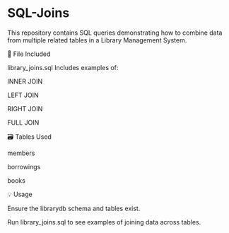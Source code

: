 # SQL-Joins

This repository contains SQL queries demonstrating how to combine data from multiple related tables in a Library Management System.

📂 File Included

library_joins.sql 
Includes examples of:

INNER JOIN

LEFT JOIN

RIGHT JOIN

FULL JOIN

🗃️ Tables Used

members

borrowings

books

💡 Usage

Ensure the librarydb schema and tables exist.

Run library_joins.sql to see examples of joining data across tables.

